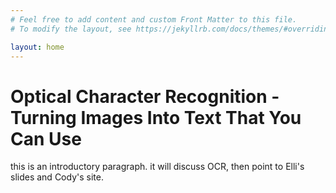 ```yaml
---
# Feel free to add content and custom Front Matter to this file.
# To modify the layout, see https://jekyllrb.com/docs/themes/#overriding-theme-defaults

layout: home
---
```


# Optical Character Recognition - Turning Images Into Text That You Can Use

this is an introductory paragraph. it will discuss OCR, then point to Elli's slides and Cody's site. 

